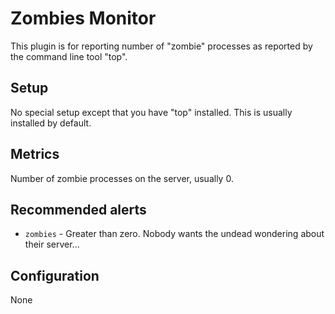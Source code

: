 Zombies Monitor
===
This plugin is for reporting number of "zombie" processes as reported by the command line tool "top".

Setup
---
No special setup except that you have "top" installed. This is usually installed by default.

Metrics
---
Number of zombie processes on the server, usually 0.

Recommended alerts
---

* `zombies` - Greater than zero. Nobody wants the undead wondering about their server...

Configuration
---
None
